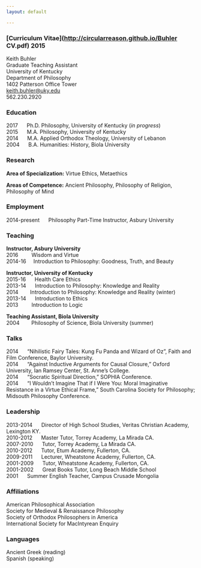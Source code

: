 ```yaml
---
layout: default

--- 
```


### [Curriculum Vitae](http://circularreason.github.io/Buhler CV.pdf) 2015

Keith Buhler  
Graduate Teaching Assistant  
University of Kentucky  
Department of Philosophy  
1402 Patterson Office Tower    
[keith.buhler@uky.edu](emailto:keith.buhler@uky.edu)  
562.230.2920

### Education
2017  &nbsp;&nbsp;&nbsp;&nbsp; Ph.D. Philosophy, University of Kentucky   (*in progress*)    
2015  &nbsp;&nbsp;&nbsp;&nbsp; M.A. Philosophy, University of Kentucky   
2014  &nbsp;&nbsp;&nbsp;&nbsp; M.A. Applied Orthodox Theology, University of Lebanon   
2004  &nbsp;&nbsp;&nbsp;&nbsp; B.A. Humanities: History, Biola University   


### Research

**Area of Specialization:**  Virtue Ethics, Metaethics  

**Areas of Competence:**      Ancient Philosophy, Philosophy of Religion, Philosophy of Mind 

### Employment
2014-present &nbsp;&nbsp;&nbsp;&nbsp;      Philosophy Part-Time Instructor, Asbury University

### Teaching ###

**Instructor, Asbury University**   
2016&nbsp;&nbsp;&nbsp;&nbsp;&nbsp;&nbsp;&nbsp;&nbsp;&nbsp;Wisdom and Virtue  
2014-16 &nbsp;&nbsp;&nbsp;&nbsp;Introduction to Philosophy: Goodness, Truth, and Beauty  

**Instructor, University of Kentucky**  
2015-16  &nbsp;&nbsp;&nbsp;&nbsp;   Health Care Ethics   
2013-14  &nbsp;&nbsp;&nbsp;&nbsp;   Introduction to Philosophy: Knowledge and Reality  
2014 &nbsp;&nbsp;&nbsp;&nbsp;&nbsp;&nbsp;&nbsp;Introduction to Philosophy: Knowledge and Reality (winter)  
2013-14   &nbsp;&nbsp;&nbsp;&nbsp;   Introduction to Ethics    
2013  &nbsp;&nbsp;&nbsp;&nbsp;&nbsp;&nbsp;&nbsp;   Introduction to Logic    

**Teaching Assistant, Biola University**   
2004 &nbsp;&nbsp;&nbsp;&nbsp;&nbsp;&nbsp;   Philosophy of Science, Biola University (summer)  

### Talks
2014 &nbsp;&nbsp;&nbsp;&nbsp;   “Nihilistic Fairy Tales: Kung Fu Panda and Wizard of Oz”, Faith and Film Conference, Baylor University.       
2014 &nbsp;&nbsp;&nbsp;&nbsp;  “Against Inductive Arguments for Causal Closure,” Oxford University, Ian Ramsey Center, St. Anne’s College.  
2014 &nbsp;&nbsp;&nbsp;&nbsp;  “Socratic Spiritual Direction,” SOPHIA Conference.  
2014 &nbsp;&nbsp;&nbsp;&nbsp;  “I Wouldn’t Imagine That if I Were You: Moral Imaginative Resistance in a Virtue Ethical Frame,” South Carolina Society for Philosophy;  Midsouth Philosophy Conference.  

### Leadership
2013-2014 &nbsp;&nbsp;&nbsp;&nbsp;   Director of High School Studies, Veritas Christian Academy, Lexington KY.   
2010-2012  &nbsp;&nbsp;&nbsp;&nbsp;  Master Tutor, Torrey Academy, La Mirada CA.  
2007-2010  &nbsp;&nbsp;&nbsp;&nbsp;  Tutor, Torrey Academy, La Mirada CA.  
2010-2012  &nbsp;&nbsp;&nbsp;&nbsp;  Tutor, Etum Academy, Fullerton, CA.  
2009-2011  &nbsp;&nbsp;&nbsp;&nbsp;  Lecturer, Wheatstone Academy, Fullerton, CA.   
2001-2009  &nbsp;&nbsp;&nbsp;&nbsp;  Tutor, Wheatstone Academy, Fullerton, CA.   
2001-2002  &nbsp;&nbsp;&nbsp;&nbsp;  Great Books Tutor, Long Beach Middle School  
2001       &nbsp;&nbsp;&nbsp;&nbsp;  Summer English Teacher, Campus Crusade Mongolia  


### Affiliations
American Philosophical Association  
Society for Medieval & Renaissance Philosophy  
Society of Orthodox Philosophers in America  
International Society for MacIntyrean Enquiry  

### Languages ###
Ancient Greek (reading)  
Spanish  (speaking)  